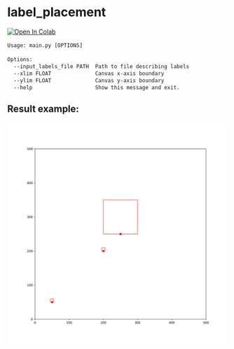 # label_placement
[![Open In Colab](https://colab.research.google.com/assets/colab-badge.svg)](https://colab.research.google.com/drive/1zC2en-O0_bwiRDE3dUBvLsKJpNktlE-A?usp=sharing
)

```
Usage: main.py [OPTIONS]

Options:
  --input_labels_file PATH  Path to file describing labels
  --xlim FLOAT              Canvas x-axis boundary
  --ylim FLOAT              Canvas y-axis boundary
  --help                    Show this message and exit.
 ```

## Result example:
![Example](example.jpg)
